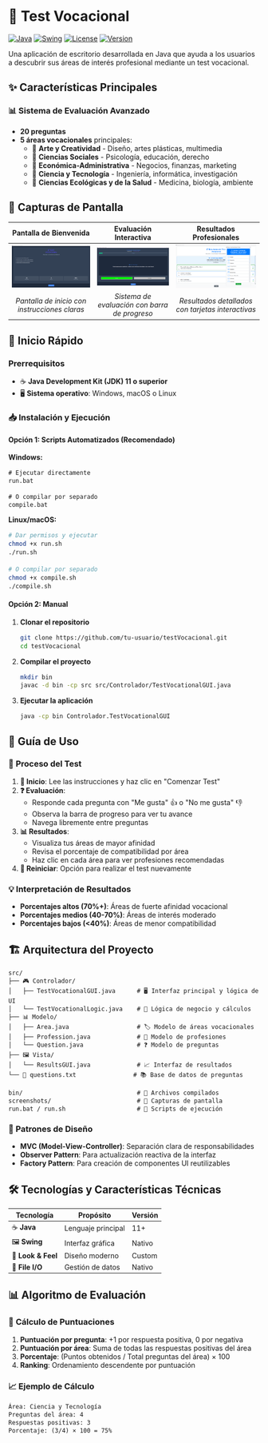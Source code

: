 # 🎯 Test Vocacional

[![Java](https://img.shields.io/badge/Java-11+-orange.svg)](https://openjdk.java.net/)
[![Swing](https://img.shields.io/badge/GUI-Java%20Swing-blue.svg)](https://docs.oracle.com/javase/tutorial/uiswing/)
[![License](https://img.shields.io/badge/License-MIT-green.svg)](LICENSE)
[![Version](https://img.shields.io/badge/Version-2.0-brightgreen.svg)](https://github.com/tu-usuario/testVocacional)

Una aplicación de escritorio desarrollada en Java que ayuda a los usuarios a descubrir sus áreas de interés profesional mediante un test vocacional.

## ✨ Características Principales

### 📊 **Sistema de Evaluación Avanzado**
- **20 preguntas** 
- **5 áreas vocacionales** principales:
  - 🎨 **Arte y Creatividad** - Diseño, artes plásticas, multimedia
  - 👥 **Ciencias Sociales** - Psicología, educación, derecho
  - 💼 **Económica-Administrativa** - Negocios, finanzas, marketing
  - 🔬 **Ciencia y Tecnología** - Ingeniería, informática, investigación
  - 🌱 **Ciencias Ecológicas y de la Salud** - Medicina, biología, ambiente

## 🎯 Capturas de Pantalla

| Pantalla de Bienvenida | Evaluación Interactiva | Resultados Profesionales |
|:--:|:--:|:--:|
| ![Bienvenida](screenshots/screenshot1.png) | ![Evaluación](screenshots/screenshot2.png) | ![Resultados](screenshots/screenshot3.png) |
| *Pantalla de inicio con instrucciones claras* | *Sistema de evaluación con barra de progreso* | *Resultados detallados con tarjetas interactivas* |

## 🚀 Inicio Rápido

### Prerrequisitos

- ☕ **Java Development Kit (JDK) 11 o superior**
- 🖥️ **Sistema operativo**: Windows, macOS o Linux

### 📥 Instalación y Ejecución

#### Opción 1: Scripts Automatizados (Recomendado)

**Windows:**
```batch
# Ejecutar directamente
run.bat

# O compilar por separado
compile.bat
```

**Linux/macOS:**
```bash
# Dar permisos y ejecutar
chmod +x run.sh
./run.sh

# O compilar por separado
chmod +x compile.sh
./compile.sh
```

#### Opción 2: Manual

1. **Clonar el repositorio**
   ```bash
   git clone https://github.com/tu-usuario/testVocacional.git
   cd testVocacional
   ```

2. **Compilar el proyecto**
   ```bash
   mkdir bin
   javac -d bin -cp src src/Controlador/TestVocationalGUI.java
   ```

3. **Ejecutar la aplicación**
   ```bash
   java -cp bin Controlador.TestVocationalGUI
   ```

## 📖 Guía de Uso

### 🎯 **Proceso del Test**

1. **🚀 Inicio**: Lee las instrucciones y haz clic en "Comenzar Test"
2. **❓ Evaluación**: 
   - Responde cada pregunta con "Me gusta" 👍 o "No me gusta" 👎
   - Observa la barra de progreso para ver tu avance
   - Navega libremente entre preguntas
3. **📊 Resultados**: 
   - Visualiza tus áreas de mayor afinidad
   - Revisa el porcentaje de compatibilidad por área
   - Haz clic en cada área para ver profesiones recomendadas
4. **🔁 Reiniciar**: Opción para realizar el test nuevamente

### 💡 **Interpretación de Resultados**

- **Porcentajes altos (70%+)**: Áreas de fuerte afinidad vocacional
- **Porcentajes medios (40-70%)**: Áreas de interés moderado
- **Porcentajes bajos (<40%)**: Áreas de menor compatibilidad

## 🏗️ Arquitectura del Proyecto

```
src/
├── 🎮 Controlador/
│   ├── TestVocationalGUI.java      # 🖥️ Interfaz principal y lógica de UI
│   └── TestVocationalLogic.java    # 🧠 Lógica de negocio y cálculos
├── 📊 Modelo/
│   ├── Area.java                   # 🏷️ Modelo de áreas vocacionales
│   ├── Profession.java             # 👔 Modelo de profesiones
│   └── Question.java               # ❓ Modelo de preguntas
├── 🖼️ Vista/
│   └── ResultsGUI.java             # 📈 Interfaz de resultados
└── 📄 questions.txt                # 📚 Base de datos de preguntas

bin/                                # 📁 Archivos compilados
screenshots/                        # 📸 Capturas de pantalla
run.bat / run.sh                    # 🚀 Scripts de ejecución
```

### 🔧 Patrones de Diseño

- **MVC (Model-View-Controller)**: Separación clara de responsabilidades
- **Observer Pattern**: Para actualización reactiva de la interfaz
- **Factory Pattern**: Para creación de componentes UI reutilizables

## 🛠️ Tecnologías y Características Técnicas

| Tecnología | Propósito | Versión |
|------------|-----------|---------|
| ☕ **Java** | Lenguaje principal | 11+ |
| 🖼️ **Swing** | Interfaz gráfica | Nativo |
| 🎨 **Look & Feel** | Diseño moderno | Custom |
| 📁 **File I/O** | Gestión de datos | Nativo |

## 📊 Algoritmo de Evaluación

### 🔢 **Cálculo de Puntuaciones**

1. **Puntuación por pregunta**: +1 por respuesta positiva, 0 por negativa
2. **Puntuación por área**: Suma de todas las respuestas positivas del área
3. **Porcentaje**: (Puntos obtenidos / Total preguntas del área) × 100
4. **Ranking**: Ordenamiento descendente por puntuación

### 📈 **Ejemplo de Cálculo**

```
Área: Ciencia y Tecnología
Preguntas del área: 4
Respuestas positivas: 3
Porcentaje: (3/4) × 100 = 75%
```
